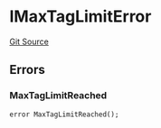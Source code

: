 # IMaxTagLimitError
[Git Source](https://github.com/thrackle-io/tron/blob/d9139140f50076b996b790d1128c5e2182de1d13/src/common/IErrors.sol)


## Errors
### MaxTagLimitReached

```solidity
error MaxTagLimitReached();
```

